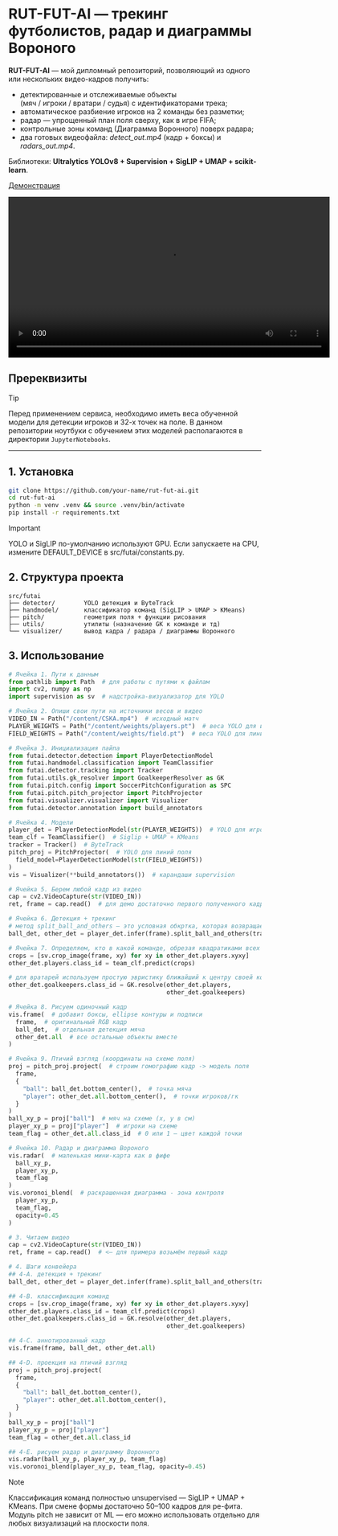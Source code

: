 # RUT-FUT-AI — трекинг футболистов, радар и диаграммы Вороного

**RUT-FUT-AI** — мой дипломный репозиторий, позволяющий из одного или нескольких видео-кадров получить:

* детектированные и отслеживаемые объекты  
  (мяч / игроки / вратари / судья) с идентификаторами трека;
* автоматическое разбиение игроков на 2 команды без разметки;
* радар — упрощенный план поля сверху, как в игре FIFA;
* контрольные зоны команд (Диаграмма Воронного) поверх радара;
* два готовых видеофайла: *detect_out.mp4* (кадр + боксы) и *radars_out.mp4*.

Библиотеки: **Ultralytics YOLOv8 + Supervision + SigLIP + UMAP + scikit-learn**.  

<!-- кликабельная текстовая ссылка на скачивание -->
[Демонстрация](./data/demo.mp4)

<!-- встроенный плеер -->
<!-- README.md -->
<video src="https://raw.githubusercontent.com/INLAE/RUT_futai/main/data/demo.mp4" width="640" controls></video>

       
## Пререквизиты
> [!TIP]
> Перед применением сервиса, необходимо иметь веса обученной модели для детекции игроков и 32-х точек на поле. В данном репозитории ноутбуки с обучением этих моделей располагаются в директории `JupyterNotebooks`.  

---

## 1. Установка

```bash
git clone https://github.com/your-name/rut-fut-ai.git
cd rut-fut-ai
python -m venv .venv && source .venv/bin/activate
pip install -r requirements.txt
```

> [!IMPORTANT]  
> YOLO и SigLIP по-умолчанию используют GPU. Если запускаете на CPU, измените DEFAULT_DEVICE в src/futai/constants.py.

## 2. Структура проекта
````
src/futai
├── detector/        YOLO детекция и ByteTrack
├── handmodel/       классификатор команд (SigLIP > UMAP > KMeans)
├── pitch/           геометрия поля + функции рисования
├── utils/           утилиты (назначение GK к команде и тд)
└── visualizer/      вывод кадра / радара / диаграммы Воронного
````
## 3. Использование
```python
# Ячейка 1. Пути к данным
from pathlib import Path  # для работы с путями к файлам
import cv2, numpy as np
import supervision as sv  # надстройка-визуализатор для YOLO

# Ячейка 2. Опиши свои пути на источники весов и видео
VIDEO_IN = Path("/content/CSKA.mp4")  # исходный матч
PLAYER_WEIGHTS = Path("/content/weights/players.pt")  # веса YOLO для игроков
FIELD_WEIGHTS = Path("/content/weights/field.pt")  # веса YOLO для линий поля

# Ячейка 3. Инициализация пайпа
from futai.detector.detection import PlayerDetectionModel
from futai.handmodel.classification import TeamClassifier
from futai.detector.tracking import Tracker
from futai.utils.gk_resolver import GoalkeeperResolver as GK
from futai.pitch.config import SoccerPitchConfiguration as SPC
from futai.pitch.pitch_projector import PitchProjector
from futai.visualizer.visualizer import Visualizer
from futai.detector.annotation import build_annotators

# Ячейка 4. Модели
player_det = PlayerDetectionModel(str(PLAYER_WEIGHTS))  # YOLO для игроков
team_clf = TeamClassifier()  # Siglip + UMAP + KMeans
tracker = Tracker()  # ByteTrack
pitch_proj = PitchProjector(  # YOLO для линий поля
  field_model=PlayerDetectionModel(str(FIELD_WEIGHTS))
)
vis = Visualizer(**build_annotators())  # карандаши supervision

# Ячейка 5. Берем любой кадр из видео
cap = cv2.VideoCapture(str(VIDEO_IN))
ret, frame = cap.read()  # для демо достаточно первого полученного кадра

# Ячейка 6. Детекция + трекинг
# метод split_ball_and_others — это условная обкртка, которая возвращает отдельно мяч (ball_det) и стальных» (игроки, гк, судья), уже с трекингом
ball_det, other_det = player_det.infer(frame).split_ball_and_others(tracker)

# Ячейка 7. Определяем, кто в какой команде, обрезая квадратиками всех игроков -> скармливаем классификатору
crops = [sv.crop_image(frame, xy) for xy in other_det.players.xyxy]
other_det.players.class_id = team_clf.predict(crops)

# для вратарей используем простую эвристику ближайший к центру своей команды
other_det.goalkeepers.class_id = GK.resolve(other_det.players,
                                            other_det.goalkeepers)

# Ячейка 8. Рисуем одиночный кадр
vis.frame(  # добавит боксы, ellipse контуры и подписи
  frame,  # оригинальный RGB кадр
  ball_det,  # отдельная детекция мяча
  other_det.all  # все остальные объекты вместе
)

# Ячейка 9. Птичий взгляд (координаты на схеме поля)
proj = pitch_proj.project(  # строим гомографию кадр -> модель поля
  frame,
  {
    "ball": ball_det.bottom_center(),  # точка мяча
    "player": other_det.all.bottom_center(),  # точки игроков/гк
  }
)
ball_xy_p = proj["ball"]  # мяч на схеме (x, y в см)
player_xy_p = proj["player"]  # игроки на схеме
team_flag = other_det.all.class_id  # 0 или 1 — цвет каждой точки

# Ячейка 10. Радар и диаграмма Вороного
vis.radar(  # маленькая мини-карта как в фифе
  ball_xy_p,
  player_xy_p,
  team_flag
)
vis.voronoi_blend(  # раскрашенная диаграмма - зона контроля
  player_xy_p,
  team_flag,
  opacity=0.45
)

# 3. Читаем видео
cap = cv2.VideoCapture(str(VIDEO_IN))
ret, frame = cap.read()  # <— для примера возьмём первый кадр

# 4. Шаги конвейера
## 4-A. детекция + трекинг
ball_det, other_det = player_det.infer(frame).split_ball_and_others(tracker)

## 4-B. классификация команд
crops = [sv.crop_image(frame, xy) for xy in other_det.players.xyxy]
other_det.players.class_id = team_clf.predict(crops)
other_det.goalkeepers.class_id = GK.resolve(other_det.players,
                                            other_det.goalkeepers)

## 4-C. аннотированный кадр
vis.frame(frame, ball_det, other_det.all)

## 4-D. проекция на птичий взгляд
proj = pitch_proj.project(
  frame,
  {
    "ball": ball_det.bottom_center(),
    "player": other_det.all.bottom_center(),
  }
)
ball_xy_p = proj["ball"]
player_xy_p = proj["player"]
team_flag = other_det.all.class_id

## 4-E. рисуем радар и диаграмму Воронного
vis.radar(ball_xy_p, player_xy_p, team_flag)
vis.voronoi_blend(player_xy_p, team_flag, opacity=0.45)
```

> [!NOTE]
> Классификация команд полностью unsupervised — SigLIP + UMAP + KMeans.
При смене формы достаточно 50–100 кадров для ре-фита.
> Модуль pitch не зависит от ML — его можно использовать отдельно
для любых визуализаций на плоскости поля.

